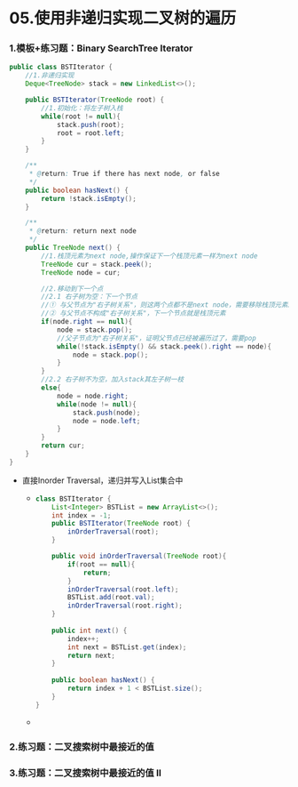 # 05.使用非递归实现二叉树的遍历

### 1.模板+练习题：Binary SearchTree Iterator

```java
public class BSTIterator {
    //1.非递归实现
    Deque<TreeNode> stack = new LinkedList<>();

    public BSTIterator(TreeNode root) {
        //1.初始化：将左子树入栈
        while(root != null){
            stack.push(root);
            root = root.left;
        }
    }

    /**
     * @return: True if there has next node, or false
     */
    public boolean hasNext() {
        return !stack.isEmpty();
    }

    /**
     * @return: return next node
     */
    public TreeNode next() {
        //1.栈顶元素为next node,操作保证下一个栈顶元素一样为next node
        TreeNode cur = stack.peek();
        TreeNode node = cur;

        //2.移动到下一个点
        //2.1 右子树为空：下一个节点
        //① 与父节点为"右子树关系"，则这两个点都不是next node，需要移除栈顶元素。因为添加右子树时，必定已经遍历过其父节点
        //② 与父节点不构成"右子树关系"，下一个节点就是栈顶元素
        if(node.right == null){
            node = stack.pop();
            //父子节点为"右子树关系"，证明父节点已经被遍历过了，需要pop
            while(!stack.isEmpty() && stack.peek().right == node){
                node = stack.pop();
            }
        }
        //2.2 右子树不为空，加入stack其左子树一枝
        else{
            node = node.right;
            while(node != null){
                stack.push(node);
                node = node.left;
            }
        }
        return cur;
    }
}
```

* 直接Inorder Traversal，递归并写入List集合中

  * ```java
    class BSTIterator {
        List<Integer> BSTList = new ArrayList<>();
        int index = -1;
        public BSTIterator(TreeNode root) {
            inOrderTraversal(root);
        }
    
        public void inOrderTraversal(TreeNode root){
            if(root == null){
                return;
            }
            inOrderTraversal(root.left);
            BSTList.add(root.val);
            inOrderTraversal(root.right);
        }
        
        public int next() {
            index++;
            int next = BSTList.get(index);
            return next; 
        }
        
        public boolean hasNext() {
            return index + 1 < BSTList.size();
        }
    }  
    ```

  * 

### 2.练习题：二叉搜索树中最接近的值

### 3.练习题：二叉搜索树中最接近的值 II